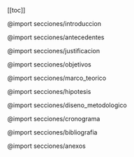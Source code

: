 <!-- Protocolo para Tesis.
    Por:
        - Luis González
        - Bayardo Falcón
 -->

 [[toc]]

@import secciones/introduccion

@import secciones/antecedentes

@import secciones/justificacion

@import secciones/objetivos

@import secciones/marco_teorico

@import secciones/hipotesis

@import secciones/diseno_metodologico

@import secciones/cronograma

@import secciones/bibliografia

@import secciones/anexos

